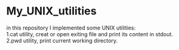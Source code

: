 # My_UNIX_utilities
in this repository I implemented some UNIX utilities:<br>
1.cat utility, creat or open exiting file and print its content in stdout.<br>
2.pwd utility, print current working directory.<br>
